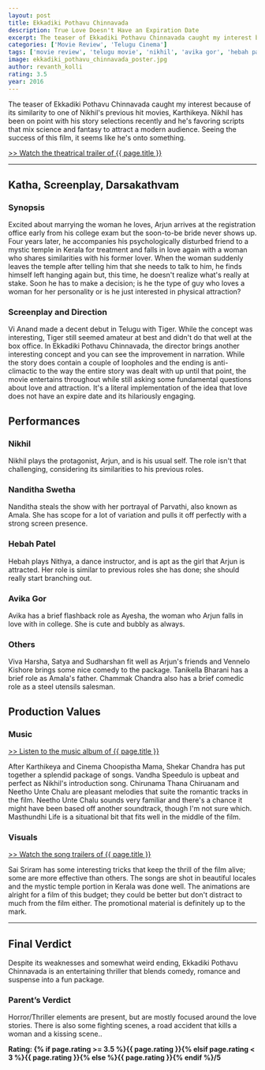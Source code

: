 ```yaml
---
layout: post
title: Ekkadiki Pothavu Chinnavada
description: True Love Doesn't Have an Expiration Date
excerpt: The teaser of Ekkadiki Pothavu Chinnavada caught my interest because of its similarity to one of Nikhil's previous hit movies, Karthikeya. Nikhil has been on point with his story selections recently and he's favoring scripts that mix science and fantasy to attract a modern audience. Seeing the success of this film, it seems like he's onto something.
categories: ['Movie Review', 'Telugu Cinema']
tags: ['movie review', 'telugu movie', 'nikhil', 'avika gor', 'hebah patel', 'nanditha swetha', 'vi anand', 'meghana arts', 'sekhar chandra', 'sai sriram']
image: ekkadiki_pothavu_chinnavada_poster.jpg
author: revanth_kolli
rating: 3.5
year: 2016
---
```


<p>The teaser of Ekkadiki Pothavu Chinnavada caught my interest because of its similarity to one of Nikhil's previous hit movies, Karthikeya. Nikhil has been on point with his story selections recently and he's favoring scripts that mix science and fantasy to attract a modern audience. Seeing the success of this film, it seems like he's onto something.</p>
<a href="https://youtu.be/VFJxCcfNVcw" target="_blank">>> Watch the theatrical trailer of {{ page.title }}</a>
<hr />
<h2><span class="review_header">Katha, Screenplay, Darsakathvam</span></h2>
<h3>Synopsis</h3>
<p> Excited about marrying the woman he loves, Arjun arrives at the registration office early from his college exam but the soon-to-be bride never shows up. Four years later, he accompanies his psychologically disturbed friend to a mystic temple in Kerala for treatment and falls in love again with a woman who shares similarities with his former lover. When the woman suddenly leaves the temple after telling him that she needs to talk to him, he finds himself left hanging again but, this time, he doesn't realize what's really at stake. Soon he has to make a decision; is he the type of guy who loves a woman for her personality or is he just interested in physical attraction? </p>
<h3>Screenplay and Direction</h3>
<p>Vi Anand made a decent debut in Telugu with Tiger. While the concept was interesting, Tiger still seemed amateur at best and didn't do that well at the box office. In Ekkadiki Pothavu Chinnavada, the director brings another interesting concept and you can see the improvement in narration. While the story does contain a couple of loopholes and the ending is anti-climactic to the way the entire story was dealt with up until that point, the movie entertains throughout while still asking some fundamental questions about love and attraction. It's a literal implementation of the idea that love does not have an expire date and its hilariously engaging. </p>
<h2><span class="review_header">Performances</span></h2>
<h3>Nikhil</h3>
<p>Nikhil plays the protagonist, Arjun, and is his usual self. The role isn't that challenging, considering its similarities to his previous roles.</p>
<h3>Nanditha Swetha</h3>
<p>Nanditha steals the show with her portrayal of Parvathi, also known as Amala. She has scope for a lot of variation and pulls it off perfectly with a strong screen presence.</p>
<h3>Hebah Patel</h3>
<p>Hebah plays Nithya, a dance instructor, and is apt as the girl that Arjun is attracted. Her role is similar to previous roles she has done; she should really start branching out.</p>
<h3>Avika Gor</h3>
<p>Avika has a brief flashback role as Ayesha, the woman who Arjun falls in love with in college. She is cute and bubbly as always.</p>
<h3>Others</h3>
<p>Viva Harsha, Satya and Sudharshan fit well as Arjun's friends and Vennelo Kishore brings some nice comedy to the package. Tanikella Bharani has a brief role as Amala's father. Chammak Chandra also has a brief comedic role as a steel utensils salesman.</p>
<h2><span class="review_header">Production Values</span></h2>
<h3>Music</h3>
<a href="https://youtu.be/elPvlH3vGVM" target="_blank">>> Listen to the  music album of {{ page.title }}</a>
<p>After Karthikeya and Cinema Choopistha Mama, Shekar Chandra has put together a splendid package of songs. Vandha Speedulo is upbeat and perfect as Nikhil's introduction song. Chirunama Thana Chiruanam and Neetho Unte Chalu are pleasant melodies that suite the romantic tracks in the film. Neetho Unte Chalu sounds very familiar and there's a chance it might have been based off another soundtrack, though I'm not sure which. Masthundhi Life is a situational bit that fits well in the middle of the film.</p>
<h3>Visuals</h3>
<a href="https://youtu.be/iJgixb2nUIo" target="_blank">>> Watch the song trailers of {{ page.title }}</a>
<p>Sai Sriram has some interesting tricks that keep the thrill of the film alive; some are more effective than others. The songs are shot in beautiful locales and the mystic temple portion in Kerala was done well. The animations are alright for a film of this budget; they could be better but don't distract to much from the film either. The promotional material is definitely up to the mark.</p>
<hr />
<h2><span class="review_header">Final Verdict</span></h2>
<p>Despite its weaknesses and somewhat weird ending, Ekkadiki Pothavu Chinnavada is an entertaining thriller that blends comedy, romance and suspense into a fun package.</p>
<h3>Parent&#8217;s Verdict</h3>
<p>Horror/Thriller elements are present, but are mostly focused around the love stories. There is also some fighting scenes, a road accident that kills a woman and a kissing scene..</p>
<strong>Rating: {% if page.rating >= 3.5 %}<span class="positive_review">{{ page.rating }}</span>{% elsif page.rating < 3 %}<span class="negative_review">{{ page.rating }}</span>{% else %}{{ page.rating }}{% endif %}/5</strong>
